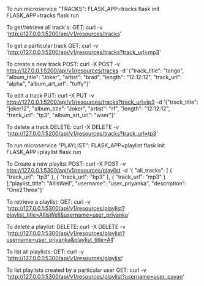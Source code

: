 To run microservice "TRACKS":
FLASK_APP=tracks flask init
FLASK_APP=tracks flask run


To get/retrieve all track's:
GET: curl -v 'http://127.0.0.1:5200/api/v1/resources/tracks'


To get a particular track
GET: curl -v 'http://127.0.0.1:5200/api/v1/resources/tracks?track_url=mp3'


To create a new track
POST: curl -X POST -v http://127.0.0.1:5200/api/v1/resources/tracks -d '{"track_title": "tango", "album_title": "Joker", "artist": "brad", "length": "12:12:12", "track_url": "alpha", "album_art_url": "tuffy"}'


To edit a track
PUT: curl -X PUT -v http://127.0.0.1:5200/api/v1/resources/tracks?track_url=tp3 -d '{"track_title": "joker12", "album_title": "Joker", "artist": "rf", "length": "12:12:12", "track_url": "tp3", "album_art_url": "wser"}'

To delete a track
DELETE: curl -X DELETE -v 'http://127.0.0.1:5200/api/v1/resources/tracks?track_url=tp3'




To run microservice "PLAYLIST":
FLASK_APP=playlist flask init
FLASK_APP=playlist flask run


To Create a new playlist
POST: curl -X POST -v http://127.0.0.1:5300/api/v1/resources/playlist -d '{ "all_tracks": [
            {
                "track_url": "tp3"
            },
            {
                "track_url": "bp3"
            },
            {
                "track_url": "mp3"
            }
        ],"playlist_title": "AllIsWell", "username": "user_priyanka", "description": "One2Three"}'


To retrieve a playlist:
GET: curl -v 'http://127.0.0.1:5300/api/v1/resources/playlist?playlist_title=AllIsWell&username=user_priyanka'



To delete a playlist:
DELETE: curl -X DELETE -v 'http://127.0.0.1:5300/api/v1/resources/playlist?username=user_priyanka&playlist_title=All'

To list all playlists:
GET: curl -v 'http://127.0.0.1:5300/api/v1/resources/playlist'


To list playlists created by a particular user
GET: curl -v 'http://127.0.0.1:5300/api/v1/resources/playlist?username=user_pavan'
